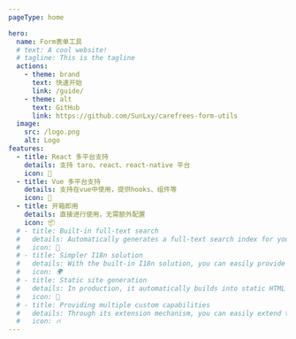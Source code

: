 ```yaml
---
pageType: home

hero:
  name: Form表单工具
  # text: A cool website!
  # tagline: This is the tagline
  actions:
    - theme: brand
      text: 快速开始
      link: /guide/
    - theme: alt
      text: GitHub
      link: https://github.com/SunLxy/carefrees-form-utils
  image:
    src: /logo.png
    alt: Logo
features:
  - title: React 多平台支持
    details: 支持 taro、react、react-native 平台
    icon: 🎨
  - title: Vue 多平台支持
    details: 支持在vue中使用，提供hooks、组件等
    icon: 🎨
  - title: 开箱即用
    details: 直接进行使用，无需额外配置
    icon: 📦
  # - title: Built-in full-text search
  #   details: Automatically generates a full-text search index for you during construction, providing out-of-the-box full-text search capabilities.
  #   icon: 🎨
  # - title: Simpler I18n solution
  #   details: With the built-in I18n solution, you can easily provide multi-language support for documents or components.
  #   icon: 🌍
  # - title: Static site generation
  #   details: In production, it automatically builds into static HTML files, which can be easily deployed anywhere.
  #   icon: 🌈
  # - title: Providing multiple custom capabilities
  #   details: Through its extension mechanism, you can easily extend theme UI and build process.
  #   icon: 🔥
---
```

